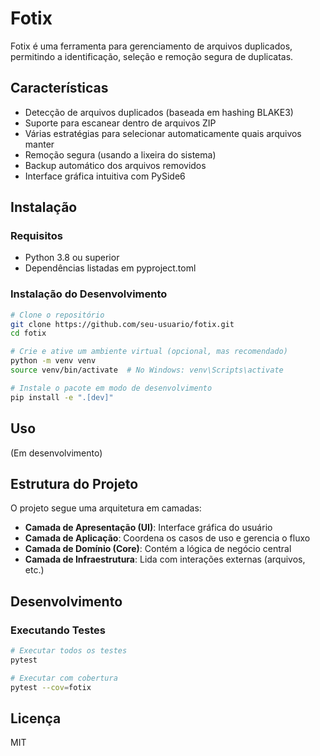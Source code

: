 # Fotix

Fotix é uma ferramenta para gerenciamento de arquivos duplicados, permitindo a identificação, seleção e remoção segura de duplicatas.

## Características

- Detecção de arquivos duplicados (baseada em hashing BLAKE3)
- Suporte para escanear dentro de arquivos ZIP
- Várias estratégias para selecionar automaticamente quais arquivos manter
- Remoção segura (usando a lixeira do sistema)
- Backup automático dos arquivos removidos
- Interface gráfica intuitiva com PySide6

## Instalação

### Requisitos

- Python 3.8 ou superior
- Dependências listadas em pyproject.toml

### Instalação do Desenvolvimento

```bash
# Clone o repositório
git clone https://github.com/seu-usuario/fotix.git
cd fotix

# Crie e ative um ambiente virtual (opcional, mas recomendado)
python -m venv venv
source venv/bin/activate  # No Windows: venv\Scripts\activate

# Instale o pacote em modo de desenvolvimento
pip install -e ".[dev]"
```

## Uso

(Em desenvolvimento)

## Estrutura do Projeto

O projeto segue uma arquitetura em camadas:

- **Camada de Apresentação (UI)**: Interface gráfica do usuário
- **Camada de Aplicação**: Coordena os casos de uso e gerencia o fluxo
- **Camada de Domínio (Core)**: Contém a lógica de negócio central
- **Camada de Infraestrutura**: Lida com interações externas (arquivos, etc.)

## Desenvolvimento

### Executando Testes

```bash
# Executar todos os testes
pytest

# Executar com cobertura
pytest --cov=fotix
```

## Licença

MIT 